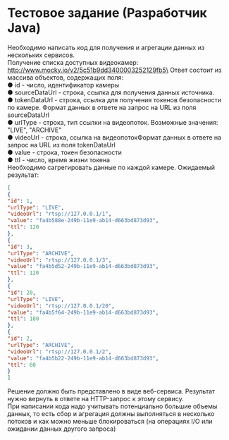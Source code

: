 # Тестовое задание (Разработчик Java)
Необходимо написать код для получения и агрегации данных из нескольких сервисов.\
Получение списка доступных видеокамер:\
http://www.mocky.io/v2/5c51b9dd3400003252129fb5\
Ответ состоит из массива объектов, содержащих поля:\
● id - число, идентификатор камеры\
● sourceDataUrl - строка, ссылка для получения данных источника.\
● tokenDataUrl - строка, ссылка для получения токенов безопасности по камере. Формат данных в ответе на запрос на URL из поля sourceDataUrl\
● urlType - строка, тип ссылки на видеопоток. Возможные значения: "LIVE", "ARCHIVE"\
● videoUrl - строка, ссылка на видеопотокФормат данных в ответе на запрос на URL из поля tokenDataUrl\
● value - строка, токен безопасности\
● ttl - число, время жизни токена\
Необходимо сагрегировать данные по каждой камере. Ожидаемый результат:
```json
[
{
"id": 1,
"urlType": "LIVE",
"videoUrl": "rtsp://127.0.0.1/1",
"value": "fa4b588e-249b-11e9-ab14-d663bd873d93",
"ttl": 120
},
{
"id": 3,
"urlType": "ARCHIVE",
"videoUrl": "rtsp://127.0.0.1/3",
"value": "fa4b5d52-249b-11e9-ab14-d663bd873d93",
"ttl": 120
},
{
"id": 20,
"urlType": "LIVE",
"videoUrl": "rtsp://127.0.0.1/20",
"value": "fa4b5f64-249b-11e9-ab14-d663bd873d93",
"ttl": 180
},
{
"id": 2,
"urlType": "ARCHIVE",
"videoUrl": "rtsp://127.0.0.1/2",
"value": "fa4b5b22-249b-11e9-ab14-d663bd873d93",
"ttl": 60
}
]
```
Решение должно быть представлено в виде веб-сервиса. Результат нужно вернуть в
ответе на HTTP-запрос к этому сервису.\
При написании кода надо учитывать потенциально большие объемы данных, то есть сбор
и агрегация должны выполняться в несколько потоков и как можно меньше блокироваться
(на операциях I/O или ожидании данных другого запроса)

